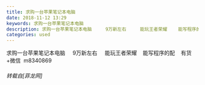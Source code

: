 ```yaml
---
title: 求购一台苹果笔记本电脑
date: 2018-11-12 13:29
keywords: 求购一台苹果笔记本电脑
description: 求购一台苹果笔记本电脑     9万新左右     能玩王者荣耀    能写程序的配    有货+微信  m8340869
categories: used
---
```

<td class="t_f" id="postmessage_2261149">

求购一台苹果笔记本电脑     9万新左右     能玩王者荣耀    能写程序的配    有货+微信  m8340869</td>
###### 转载自[菲龙网]
